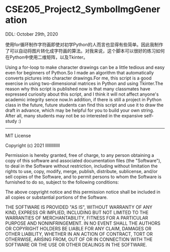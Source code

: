# CSE205_Project2_SymbolImgGeneration
DDL: October 29th, 2020

使用for循环制作字符画即使对初学Python的人而言也显得有些简单。因此我制作了可以自动将图片转化成字符画的算法。对我来说，这个脚本可以很好的练习如何在Python中使用二维矩阵，以及Tkinter。

Using a for-loop to make character drawings can be a little tedious and easy even for beginners of Python.So I made an algorithm that automatically converts pictures into character drawings.For me, this script is a good exercise in using two-dimensional matrices in Python and using Tkinter.The reason why this script is published now is that many classmates have expressed curiosity about this script, and I think it will not affect anyone's academic integrity sence now.In addition, if there is still a project in Python class in the future, future students can find this script and use it to draw the draft in advance, which may be helpful for you to build your own string. After all, many students may not be so interested in the expansive self-study :)

----------------------------------------------------------------------------------------------------------------------------------------------------------------------------

MIT License

Copyright (c) 2021 IlllIlIlIIlIl

Permission is hereby granted, free of charge, to any person obtaining a copy
of this software and associated documentation files (the "Software"), to deal
in the Software without restriction, including without limitation the rights
to use, copy, modify, merge, publish, distribute, sublicense, and/or sell
copies of the Software, and to permit persons to whom the Software is
furnished to do so, subject to the following conditions:

The above copyright notice and this permission notice shall be included in all
copies or substantial portions of the Software.

THE SOFTWARE IS PROVIDED "AS IS", WITHOUT WARRANTY OF ANY KIND, EXPRESS OR
IMPLIED, INCLUDING BUT NOT LIMITED TO THE WARRANTIES OF MERCHANTABILITY,
FITNESS FOR A PARTICULAR PURPOSE AND NONINFRINGEMENT. IN NO EVENT SHALL THE
AUTHORS OR COPYRIGHT HOLDERS BE LIABLE FOR ANY CLAIM, DAMAGES OR OTHER
LIABILITY, WHETHER IN AN ACTION OF CONTRACT, TORT OR OTHERWISE, ARISING FROM,
OUT OF OR IN CONNECTION WITH THE SOFTWARE OR THE USE OR OTHER DEALINGS IN THE
SOFTWARE.


